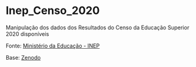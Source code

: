 # Inep_Censo_2020
Manipulação dos dados dos Resultados do Censo da Educação Superior 2020 disponíveis

Fonte: [Ministério da Educação - INEP](https://www.gov.br/inep/pt-br/assuntos/noticias/censo-da-educacao-superior/resultados-do-censo-da-educacao-superior-2020-disponiveis)

Base: [Zenodo](https://zenodo.org/record/6331119#.YiPV93XMKCg)
